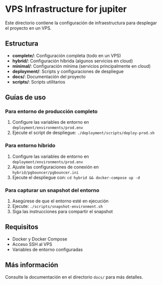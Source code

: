 # VPS Infrastructure for jupiter

Este directorio contiene la configuración de infraestructura para desplegar el proyecto en un VPS.

## Estructura

- **complete/**: Configuración completa (todo en un VPS)
- **hybrid/**: Configuración híbrida (algunos servicios en cloud)
- **minimal/**: Configuración mínima (servicios principalmente en cloud)
- **deployment/**: Scripts y configuraciones de despliegue
- **docs/**: Documentación del proyecto
- **scripts/**: Scripts utilitarios

## Guías de uso

### Para entorno de producción completo

1. Configure las variables de entorno en `deployment/environments/prod.env`
2. Ejecute el script de despliegue: `./deployment/scripts/deploy-prod.sh`

### Para entorno híbrido

1. Configure las variables de entorno en `deployment/environments/prod.env`
2. Ajuste las configuraciones de conexión en `hybrid/pgbouncer/pgbouncer.ini`
3. Ejecute el despliegue con: `cd hybrid && docker-compose up -d`

### Para capturar un snapshot del entorno

1. Asegúrese de que el entorno esté en ejecución
2. Ejecute: `./scripts/snapshot-environment.sh`
3. Siga las instrucciones para compartir el snapshot

## Requisitos

- Docker y Docker Compose
- Acceso SSH al VPS
- Variables de entorno configuradas

## Más información

Consulte la documentación en el directorio `docs/` para más detalles.
